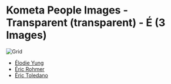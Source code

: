 # Kometa People Images - Transparent (transparent) - É (3 Images)
![Grid](grid.jpg)

* [Élodie Yung](https://raw.githubusercontent.com/kometa-team/People-Images-transparent/master/É/Images/%C3%89lodie%20Yung.png)
* [Éric Rohmer](https://raw.githubusercontent.com/kometa-team/People-Images-transparent/master/É/Images/%C3%89ric%20Rohmer.png)
* [Éric Toledano](https://raw.githubusercontent.com/kometa-team/People-Images-transparent/master/É/Images/%C3%89ric%20Toledano.png)